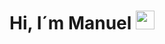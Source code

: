 # Hi, I´m Manuel <img src="https://raw.githubusercontent.com/MartinHeinz/MartinHeinz/master/wave.gif" width="30px">

